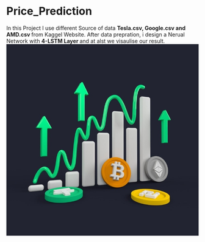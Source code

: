 # Price_Prediction
In this Project I use different Source of data <b> Tesla.csv, Google.csv and AMD.csv </b> from Kaggel Website. After data prepration, i design a Nerual Network with <b> 4-LSTM Layer </b> and at alst we visaulise our result.
<img src="price.jpeg" />
